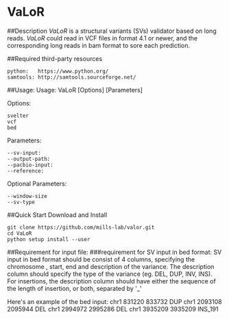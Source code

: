 # VaLoR
##Description
*VaLoR* is a structural variants (SVs) validator based on long reads.  *VaLoR* could read in VCF files in format 4.1 or newer, and the corresponding long reads in bam format to sore each prediction. 

##Required third-party resources
```
python:   https://www.python.org/ 
samtools: http://samtools.sourceforge.net/
```
##Usage:
Usage: VaLoR [Options] [Parameters]

Options: 

	svelter
	vcf
	bed
	
Parameters:

	--sv-input:
	--output-path:
	--pacbio-input:
	--reference:
	
Optional Parameters:

	--window-size
	--sv-type
	

##Quick Start
Download and Install
```
git clone https://github.com/mills-lab/valor.git
cd VaLoR
python setup install --user
```

##Requirement for input file:
###requirement for SV input in bed format:
SV input in bed format should be consist of 4 columns, specifying the chromosome , start, end and description of the variance. The description column should specify the type of the variance (eg. DEL, DUP, INV, INS). For insertions, the description column should have either the sequence of the length of insertion, or both, separated by '_' 

Here's an example of the bed input:
chr1	831220	833732	DUP
chr1	2093108	2095944	DEL
chr1	2994972	2995286	DEL
chr1	3935209	3935209	INS_191

